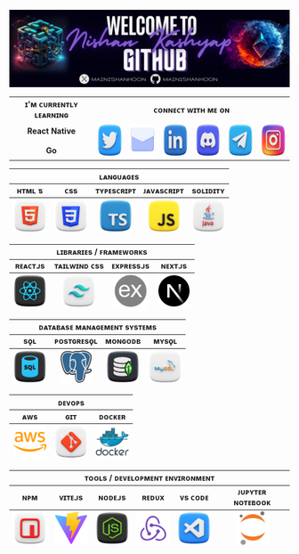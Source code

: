 <p align="center">
 <img src="https://github.com/mainishanhoon/mainishanhoon/blob/main/Assests/Github%20Cover%20Page.png" alt="Github Cover Page"/>
</p>
<!--
## ​ᴀʙᴏᴜᴛ ᴍᴇ
<b>ɪ ʟᴏᴠᴇ ʙʟᴏᴄᴋᴄʜᴀɪɴ ᴛᴇᴄʜɴᴏʟᴏɢʏ, ᴇѕᴘᴇᴄɪᴀʟʟʏ ѕᴍᴀʀᴛ ᴄᴏɴᴛʀᴀᴄᴛѕ, ʙᴇᴄᴀᴜѕᴇ ᴛʜᴇʏ ᴄᴀɴ ᴄʜᴀɴɢᴇ ʜᴏᴡ ɪɴᴅᴜѕᴛʀɪᴇѕ ᴡᴏʀᴋ ʙʏ ᴍᴀᴋɪɴɢ ᴀɢʀᴇᴇᴍᴇɴᴛѕ ᴀᴜᴛᴏᴍᴀᴛɪᴄ ᴀɴᴅ ᴛʀᴜѕᴛᴡᴏʀᴛʜʏ ᴡɪᴛʜᴏᴜᴛ ᴍɪᴅᴅʟᴇᴍᴇɴ. ᴛᴏ ʙʀɪᴅɢᴇ ʙʟᴏᴄᴋᴄʜᴀɪɴ ᴡɪᴛʜ ʀᴇᴀʟ-ᴡᴏʀʟᴅ ᴀᴘᴘʟɪᴄᴀᴛɪᴏɴѕ, ɪ ᴀᴍ ᴄᴜʀʀᴇɴᴛʟʏ ʟᴇᴀʀɴɪɴɢ ꜰʀᴏɴᴛᴇɴᴅ ᴀɴᴅ ʙᴀᴄᴋᴇɴᴅ ᴅᴇᴠᴇʟᴏᴘᴍᴇɴᴛ.</b>
-->

<table align="center">
    <tr>
      <th align="center" >ɪ'ᴍ ᴄᴜʀʀᴇɴᴛʟʏ ʟᴇᴀʀɴɪɴɢ</th>
      <th align="center" colspan="6">ᴄᴏɴɴᴇᴄᴛ ᴡɪᴛʜ ᴍᴇ ᴏɴ</th>
    </tr>
    <tr>
    <td align="center"><b>React Native</b></td>
      <td align="center" rowspan="3">
        <a href="https://x.com/mainishanhoon" target="_blank">
          <img src="https://github.com/mainishanhoon/mainishanhoon/blob/main/Assests/Social%20Media/Twitter.png" width="60" height="60" alt="Twitter">
        </a>
      </td>
      <td align="center" rowspan="3">
        <a href="mailto:NishanKashyap@hotmail.com">
        <img src="https://github.com/mainishanhoon/mainishanhoon/blob/main/Assests/Social%20Media/Email.png" width="60" height="60" alt="Email">
        </a>
      </td>
      <td align="center" rowspan="3">
        <a href="https://www.linkedin.com/in/mainishanhoon" target="_blank">
          <img src="https://github.com/mainishanhoon/mainishanhoon/blob/main/Assests/Social%20Media/LinkedIn.png" width="60" height="60" alt="LinkedIn">
        </a>
      </td>
      <td align="center" rowspan="3">
        <a href="https://discordapp.com/users/531301893050204160" target="_blank">
          <img src="https://github.com/mainishanhoon/mainishanhoon/blob/main/Assests/Social%20Media/Discord.png" width="60" height="60" alt="Discord">
        </a>
      </td>
      <td align="center" rowspan="3">
        <a href="https://telegram.me/mainishanhoon" target="_blank">
          <img src="https://github.com/mainishanhoon/mainishanhoon/blob/main/Assests/Social%20Media/Telegram.png" width="60" height="60" alt="Telegram">
        </a>
      </td>
      <td align="center" rowspan="3">
        <a href="https://www.instagram.com/mainishanhoon" target="_blank">
          <img src="https://github.com/mainishanhoon/mainishanhoon/blob/main/Assests/Social%20Media/Instagram.png" width="60" height="60" alt="Instagram">
        </a>
      </td>
    </tr>
    <tr>
    <td align="center"><b>Go</b></td>
    </tr>
  </table>

   <table align="center">
     <thead>
       <tr>
         <th scope="col" colspan="10">ʟᴀɴɢᴜᴀɢᴇѕ</th>
       </tr>
     </thead>
     <tbody>
        <tr>
         <td align ="center"><b>ʜᴛᴍʟ ƽ</b></td>
         <td align ="center"><b>ᴄѕѕ</b></td>
         <td align ="center"><b>ᴛʏᴘᴇѕᴄʀɪᴘᴛ</b></td>
         <td align ="center"><b>ᴊᴀᴠᴀѕᴄʀɪᴘᴛ</b></td>
<!--          <td align ="center"><b>ɢᴏ</b></td> -->
         <td align ="center"><b>ѕᴏʟɪᴅɪᴛʏ</b></td>
<!--          <td align ="center"><b>ѕᴏʟᴀɴᴀ</b></td> -->
<!--          <td align ="center"><b>ʀᴜѕᴛ</b></td> -->
<!--          <td align ="center"><b>ᴘʏᴛʜᴏɴ</b></td> -->
       </tr>
     </tbody>
     <tfoot>
       <tr>         
         <td align ="center"><img src="https://github.com/mainishanhoon/mainishanhoon/blob/main/Assests/HTML5.png" title="ʜᴛᴍʟ ƽ" alt="ʜᴛᴍʟ ƽ" width="60" height="60"/></td>
         <td align ="center"><img src="https://github.com/mainishanhoon/mainishanhoon/blob/main/Assests/CSS.png" title="ᴄѕѕ" alt="ᴄѕѕ" width="60" height="60"/></td>
         <td align ="center"><img src="https://github.com/mainishanhoon/mainishanhoon/blob/main/Assests/TypeScript.png" title="ᴛʏᴘᴇѕᴄʀɪᴘᴛ" alt="ᴛʏᴘᴇѕᴄʀɪᴘᴛ" width="60" height="60"/></td>
         <td align ="center"><img src="https://github.com/mainishanhoon/mainishanhoon/blob/main/Assests/JavaScript.png" title="ᴊᴀᴠᴀѕᴄʀɪᴘᴛ" alt="ᴊᴀᴠᴀѕᴄʀɪᴘᴛ" width="60" height="60"/></td>
<!--          <td align ="center"><img src="https://github.com/mainishanhoon/mainishanhoon/blob/main/Assests/Golang.png" title="ɢᴏʟᴀɴɢ" alt="ɢᴏʟᴀɴɢ" width="60" height="60"/></td> -->
         <td align ="center"><img src="https://github.com/mainishanhoon/mainishanhoon/blob/main/Assests/Java.png" title="ᴊᴀᴠᴀ" alt="ᴊᴀᴠᴀ" width="60" height="60"/></td>
<!--          <td align ="center"><img src="https://github.com/mainishanhoon/mainishanhoon/blob/main/Assests/Solana.svg" title="ѕᴏʟᴀɴᴀ" alt="ѕᴏʟᴀɴᴀ" width="60" height="60"/></td>  -->
<!--          <td align ="center"><img src="https://github.com/mainishanhoon/mainishanhoon/blob/main/Assests/Rust.png" title="ʀᴜѕᴛ"  alt="ʀᴜѕᴛ" width="60" height="60"/></td>           -->
<!--          <td align ="center"><img src="https://github.com/mainishanhoon/mainishanhoon/blob/main/Assests/Python.png" title="ᴘʏᴛʜᴏɴ" alt="ᴘʏᴛʜᴏɴ" width="60" height="60"/></td>      -->
       </tr>
     </tfoot>
   </table>
   
   <table align="center">
     <thead>
       <tr>
         <th scope="col" colspan="20">ʟɪʙʀᴀʀɪᴇѕ / ꜰʀᴀᴍᴇᴡᴏʀᴋѕ</th>
       </tr>
     </thead>
     <tbody>
       <tr>
       <tr>
         <td align ="center"><b>ʀᴇᴀᴄᴛ.ᴊѕ</b></td>
<!--          <td align ="center"><b>ᴘᴀɴᴅᴀѕ</b></td> -->
<!--          <td align ="center"><b>ᴍᴀᴛᴘʟᴏᴛʟɪʙ</b></td> -->
         <td align ="center"><b>ᴛᴀɪʟᴡɪɴᴅ ᴄѕѕ</b></td>
<!--          <td align ="center"><b>ʙᴏᴏᴛѕᴛʀᴀᴘ</b></td> -->
         <td align ="center"><b>ᴇxᴘʀᴇѕѕ.ᴊѕ</b></td>
         <td align ="center"><b>​ɴᴇxᴛ.ᴊѕ​</b></td>
<!--          <td align ="center"><b>ᴠᴜᴇ.ᴊѕ</b></td> -->
<!--          <td align ="center"><b>ѕᴠᴇʟᴛᴇ</b></td> -->
<!--          <td align ="center"><b>ᴀɴɢᴜʟᴀʀ</b></td> -->
<!--          <td align ="center"><b>ɴᴇѕᴛ.ᴊѕ</b></td>     -->
       </tr>
     </tbody>
     <tfoot>
       <tr>
        <td align ="center"><img src="https://github.com/mainishanhoon/mainishanhoon/blob/main/Assests/React.js.png" title="ʀᴇᴀᴄᴛ.ᴊѕ" alt="ʀᴇᴀᴄᴛ.ᴊѕ" width="60" height="60"/></td>
<!--          <td align ="center"><img src="https://github.com/devicons/devicon/blob/master/icons/pandas/pandas-original.svg" title="ᴘᴀɴᴅᴀѕ" alt="ᴘᴀɴᴅᴀѕ" width="60" height="60"/></td> -->
<!--          <td align ="center"><img src="https://upload.wikimedia.org/wikipedia/commons/thumb/8/84/Matplotlib_icon.svg/2048px-Matplotlib_icon.svg.png" title="ᴍᴀᴛᴘʟᴏᴛʟɪʙ" alt="ᴍᴀᴛᴘʟᴏᴛʟɪʙ" width="60" height="60"/></td> -->
         <td align ="center"><img src="https://github.com/mainishanhoon/mainishanhoon/blob/main/Assests/Tailwind%20CSS.png" title="ᴛᴀɪʟᴡɪɴᴅ ᴄѕѕ" alt="ᴛᴀɪʟᴡɪɴᴅ ᴄѕѕ" width="60" height="60"/></td>     
<!--          <td align ="center"><img src="https://github.com/mainishanhoon/mainishanhoon/blob/main/Assests/Bootstrap.png" title="ʙᴏᴏᴛѕᴛʀᴀᴘ" alt="ʙᴏᴏᴛѕᴛʀᴀᴘ" width="70" height="60"/></td>      -->
         <td align ="center"><img src="https://github.com/mainishanhoon/mainishanhoon/blob/main/Assests/Express.js.png" title="​ᴇxᴘʀᴇѕѕ.ᴊѕ" alt="​ᴇxᴘʀᴇѕѕ.ᴊѕ" width="60" height="60"/></td>
         <td align ="center"><img src="https://github.com/mainishanhoon/mainishanhoon/blob/main/Assests/Next.js.png" title="​ɴᴇxᴛ.ᴊѕ" alt="​ɴᴇxᴛ.ᴊѕ" width="60" height="60"/></td> 
<!--          <td align ="center"><img src="https://github.com/mainishanhoon/mainishanhoon/blob/main/Assests/Vue.js.png" title="ᴠᴜᴇ.ᴊѕ" alt="ᴠᴜᴇ.ᴊѕ" width="60" height="60"/></td> -->
<!--          <td align ="center"><img src="https://github.com/mainishanhoon/mainishanhoon/blob/main/Assests/Svelte.png" title="ѕᴠᴇʟᴛᴇ" alt="ѕᴠᴇʟᴛᴇ" width="60" height="60"/></td> -->
<!--          <td align ="center"><img src="https://github.com/mainishanhoon/mainishanhoon/blob/main/Assests/Angular.png" title="ᴀɴɢᴜʟᴀʀ" alt="ᴀɴɢᴜʟᴀʀ" width="60" height="60"/></td> -->
<!--          <td align ="center"><img src="https://github.com/mainishanhoon/mainishanhoon/blob/main/Assests/Nest.js.png" title="ɴᴇѕᴛ.ᴊѕ" alt="ɴᴇѕᴛ.ᴊѕ" width="60" height="60"/></td> -->
       </tr>
     </tfoot>
   </table>
   
   <table align="center">
     <thead>
       <tr>
         <th scope="col" colspan="5">​​ᴅᴀᴛᴀʙᴀѕᴇ ᴍᴀɴᴀɢᴇᴍᴇɴᴛ ѕʏѕᴛᴇᴍѕ</th>
       </tr>
     </thead>
     <tbody>
          <tr>
         <td align ="center"><b>ѕǫ​​ʟ</b></td>
         <td align ="center"><b>ᴘᴏѕᴛɢʀᴇѕǫʟ</b></td>
         <td align ="center"><b>ᴍᴏɴɢᴏᴅʙ</b></td>
         <td align ="center"><b>ᴍʏѕ​​ǫʟ</b></td>
<!--          <td align ="center"><b>ѕǫʟɪᴛᴇ</b></td> -->
       </tr>
     </tbody>
     <tfoot>
       <tr>
         <td align ="center"><img src="https://github.com/mainishanhoon/mainishanhoon/blob/main/Assests/SQL.png" title="ѕǫ​​ʟ" alt="ѕǫ​​ʟ" width="60" height="60"/></td>
         <td align ="center"><img src="https://github.com/devicons/devicon/blob/master/icons/postgresql/postgresql-original.svg" title="ᴘᴏѕᴛɢʀᴇѕǫ​​ʟ" alt="ᴘᴏѕᴛɢʀᴇѕǫ​​ʟ" width="60" height="60"/></td>
         <td align ="center"><img src="https://github.com/mainishanhoon/mainishanhoon/blob/main/Assests/MongoDB.png" title="ᴍᴏɴɢᴏᴅʙ" alt="ᴍᴏɴɢᴏᴅʙ" width="60" height="60"/></td>     
         <td align ="center"><img src="https://github.com/mainishanhoon/mainishanhoon/blob/main/Assests/MySQL.png" title="ᴍʏѕǫ​​ʟ" alt="ᴍʏѕǫ​​ʟ" width="60" height="60"/></td>     
<!--          <td align ="center"><img src="https://github.com/mainishanhoon/mainishanhoon/blob/main/Assests/SQLite.png" title="ѕ🇶​ǫʟɪᴛᴇ" alt="ѕǫ​​ʟɪᴛᴇ" width="60" height="60"/></td>      -->
       </tr>
     </tfoot>
   </table>
   
<table align="center">
     <thead>
       <tr>
         <th scope="col" colspan="5">ᴅᴇᴠᴏᴘѕ</th>
       </tr>
     </thead>
     <tbody>
          <tr>
         <td align ="center"><b>ᴀᴡѕ</b></td>
         <td align ="center"><b>ɢɪᴛ</b></td>
         <td align ="center"><b>ᴅᴏᴄᴋᴇʀ</b></td>
       </tr>
     </tbody>
     <tfoot>
       <tr>
         <td align ="center"><img src="https://github.com/devicons/devicon/blob/master/icons/amazonwebservices/amazonwebservices-plain-wordmark.svg" title="ᴀᴡѕ" alt="ᴀᴡѕ" width="60" height="60"/></td>
         <td align ="center"><img src="https://github.com/mainishanhoon/mainishanhoon/blob/main/Assests/Git.png" title="ɢɪᴛ" alt="ɢɪᴛ" width="60" height="60"/></td>
         <td align ="center"><img src="https://github.com/devicons/devicon/blob/master/icons/docker/docker-original-wordmark.svg" title="ᴅᴏᴄᴋᴇʀ" alt="ᴅᴏᴄᴋᴇʀ" width="60" height="60"/></td>
       </tr>
     </tfoot>
   </table>

   <table align="center">
     <thead>
       <tr>
         <th scope="col" colspan="10">​​ᴛᴏᴏʟѕ / ᴅᴇᴠᴇʟᴏᴘᴍᴇɴᴛ ᴇɴᴠɪʀᴏɴᴍᴇɴᴛ</th>
       </tr>
     </thead>
     <tbody>
        <tr>
         <td align ="center"><b>ɴᴘᴍ</b></td>
         <td align ="center"><b>​ᴠɪᴛᴇ.ᴊѕ​</b></td> 
         <td align ="center"><b>ɴᴏᴅᴇ.ᴊѕ</b></td>
         <td align ="center"><b>ʀᴇᴅᴜx</b></td>
         <td align ="center"><b>ᴠѕ ᴄᴏᴅᴇ</b></td>
<!--          <td align ="center"><b>ʜᴀʀᴅʜᴀᴛ</b></td> -->
<!--          <td align ="center"><b>ꜰᴏᴜɴᴅʀʏ</b></td> -->
         <td align ="center"><b>ᴊᴜᴘʏᴛᴇʀ ɴᴏᴛᴇʙᴏᴏᴋ</b></td>
       </tr>
     </tbody>
     <tfoot>
       <tr>
        <td align ="center"><img src="https://github.com/mainishanhoon/mainishanhoon/blob/main/Assests/npm.png" title="ɴᴘᴍ" alt="ɴᴘᴍ" width="60" height="60"/></td>
         <td align ="center"><img src="https://github.com/mainishanhoon/mainishanhoon/blob/main/Assests/Vite.js.png" title="​ᴠɪᴛᴇ.ᴊѕ" alt="​ᴠɪᴛᴇ.ᴊѕ" width="60" height="60"/></td> 
         <td align ="center"><img src="https://github.com/mainishanhoon/mainishanhoon/blob/main/Assests/Node.js.png" title="ɴᴏᴅᴇ.ᴊѕ"  alt="ɴᴏᴅᴇ.ᴊѕ" width="60" height="60"/></td>     
         <td align ="center"><img src="https://github.com/mainishanhoon/mainishanhoon/blob/main/Assests/Redux.svg" title="ᴠѕ ᴄᴏᴅᴇ"  alt="ᴠѕ ᴄᴏᴅᴇ" width="60" height="60"/></td>     
         <td align ="center"><img src="https://github.com/mainishanhoon/mainishanhoon/blob/main/Assests/Visual%20Studio%20Code.png" title="ɴᴏᴅᴇ.ᴊѕ"  alt="ɴᴏᴅᴇ.ᴊѕ" width="60" height="60"/></td>     
<!--          <td align ="center"><img src="https://github.com/devicons/devicon/blob/master/icons/hardhat/hardhat-original.svg" title="ʜᴀʀᴅʜᴀᴛ" alt="ʜᴀʀᴅʜᴀᴛ" width="60" height="60"/></td> -->
<!--          <td align ="center"><img src="https://github.com/foundry-rs/.github/blob/main/profile/logo.png" title="ꜰᴏᴜɴᴅʀʏ" alt="ꜰᴏᴜɴᴅʀʏ" width="60" height="60"/></td> -->
         <td align ="center"><img src="https://github.com/devicons/devicon/blob/master/icons/jupyter/jupyter-original.svg" title="ᴊᴜᴘʏᴛᴇʀ" alt="ᴊᴜᴘʏᴛᴇʀ" width="60" height="60"/></td> 
       </tr>
     </tfoot>
   </table>

<!--
## ​🇵​​🇷​​🇴​​🇬​​🇷​​🇦​​🇲​​🇲​​🇮​​🇳​​🇬​ ​🇱​​🇦​​🇳​​🇬​​🇺​​🇦​​🇬​​🇪​​🇸​
| JavaScript | Go | Solidity | Python3 |
|:----------:|:----------:|:----------:|:----------:|
|<img src="https://github.com/mainishanhoon/mainishanhoon/blob/main/Assests/JavaScript.png" title="JavaScript" alt="JavaScript" width="60" height="60"/>|<img src="https://github.com/mainishanhoon/mainishanhoon/blob/main/Assests/Golang.png" title="Golang" alt="Golang" width="60" height="60"/>|<img src="https://github.com/devicons/devicon/blob/master/icons/solidity/solidity-original.svg" title="Solidity" alt="Solidity" width="60" height="60"/>|<img src="https://github.com/mainishanhoon/mainishanhoon/blob/main/Assests/Python.png" title="Python"  alt="Python" width="60" height="60"/>|


## 🇫​​🇷​​🇴​​🇳​​🇹​​🇪​​🇳​​🇩​ ​🇩​​🇪​​🇻​​🇪​​🇱​​🇴​​🇵​​🇪​​🇲​​🇪​​🇳​​🇹​
| HTML5 | CSS | Tailwind CSS |
|:----------:|:----------:|:----------:|
|<img src="https://github.com/mainishanhoon/mainishanhoon/blob/main/Assests/HTML5.png" title="HTML5" alt="HTML5" width="60" height="60"/>|<img src="https://github.com/mainishanhoon/mainishanhoon/blob/main/Assests/CSS.png" title="CSS" alt="CSS" width="60" height="60"/>|<img src="https://github.com/mainishanhoon/mainishanhoon/blob/main/Assests/Tailwind%20CSS.png" title="React.js" alt="React.js" width="60" height="60"/>|


## ​🇧​​🇦​​🇨​​🇰​​🇪​​🇳​​🇩​ ​🇩​​🇪​​🇻​​🇪​​🇱​​🇴​​🇵​​🇪​​🇲​​🇪​​🇳​​🇹​
| Node.js |
|:---------:|
|<img src="https://github.com/mainishanhoon/mainishanhoon/blob/main/Assests/Node.js.png" title="Node.js" alt="Node.js" width="60" height="60"/>|


## ​🇩​​🇦​​🇹​​🇦​ ​🇸​​🇨​​🇮​​🇪​​🇳​​🇨​​🇪
| Numpy | Pandas |  Jupyter | Matplotlib |
|:----------:|:----------:|:----------:|:----------:|
|<img src="https://github.com/mainishanhoon/mainishanhoon/blob/main/Assests/NumPy.png" title="Numpy" alt="Numpy" width="60" height="60"/>|<img src="https://github.com/devicons/devicon/blob/master/icons/pandas/pandas-original.svg" title="Pandas" alt="Pandas" width="60" height="60"/>|<img src="https://github.com/devicons/devicon/blob/master/icons/jupyter/jupyter-original-wordmark.svg" title="Jupyter" alt="Jupyter" width="60" height="60"/>|<img src="https://github.com/devicons/devicon/blob/master/icons/matplotlib/matplotlib-original.svg" title="Matplotlib" alt="Matplotlib" width="60" height="60"/>|

## ​🇩​​🇦​​🇹​​🇦​​🇧​​🇦​​🇸​​🇪​ ​🇲​​🇦​​🇳​​🇦​​🇬​​🇪​​🇲​​🇪​​🇳​​🇹​ ​🇸​​🇾​​🇸​​🇹​​🇪​​🇲​​🇸​ (​🇩​​🇧​​🇲​​🇸​)
| SQL | PostgreSQL | MongoDB | MySQL | SQLite |
|:-------:|:-------:|:-------:|:-------:|:-------:|
|<img src="https://github.com/mainishanhoon/mainishanhoon/blob/main/Assests/SQL.png" title="SQL" alt="SQL" width="60" height="60"/>|<img src="https://github.com/devicons/devicon/blob/master/icons/postgresql/postgresql-original.svg" title="PostgreSQL" alt="PostgreSQL" width="60" height="60"/>|<img src="https://github.com/mainishanhoon/mainishanhoon/blob/main/Assests/MongoDB.png" title="MongoDB" alt="MongoDB" width="60" height="60"/>|<img src="https://github.com/mainishanhoon/mainishanhoon/blob/main/Assests/MySQL.png" title="MySQL" alt="MySQL" width="60" height="60"/>|<img src="https://github.com/mainishanhoon/mainishanhoon/blob/main/Assests/SQLite.png" title="SQLite" alt="SQLite" width="60" height="60"/>|

## ​🇲​​🇴​​🇩​​🇺​​🇱​​🇦​​🇷​ ​🇹​​🇴​​🇴​​🇱​​🇰​​🇮​​🇹​
| HardHat | Foundry |
|:----------:|:----------:|
|<img src="https://github.com/devicons/devicon/blob/master/icons/hardhat/hardhat-original.svg" title="Hardhat" alt="Hardhat" width="60" height="60"/>|<img src="https://github.com/mainishanhoon/mainishanhoon/blob/main/Assests/FoundrySS.jpeg" title="Foundry" alt="Foundry" width="159" height="60"/>|

## ​🇩​​🇪​​🇻​​🇴​​🇵​​🇸
| Git | Docker |
|:----------:|:----------:|
|<img src="https://github.com/mainishanhoon/mainishanhoon/blob/main/Assests/Git.png" title="Git" alt="Git" width="60" height="60"/>|<img src="https://github.com/devicons/devicon/blob/master/icons/docker/docker-original-wordmark.svg" title="Docker" alt="Docker" width="60" height="60"/>|
-->
<!-- ## ​🇮​​🇳​​🇹​​🇪​​🇬​​🇷​​🇦​​🇹​​🇪​​🇩​ ​🇩​​🇪​​🇻​​🇪​​🇱​​🇴​​🇵​​🇲​​🇪​​🇳​​🇹​ ​🇪​​🇳​​🇻​​🇮​​🇷​​🇴​​🇳​​🇲​​🇪​​🇳​​🇹​ (​🇮​​🇩​​🇪​) -->
